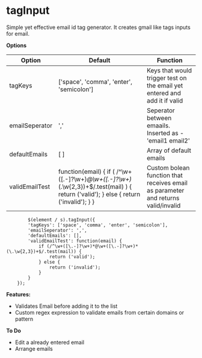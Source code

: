 tagInput
===================


Simple yet effective email id tag generator.  It creates gmail like tags inputs for email.

**Options**

| Option         | Default                                                                                                                                                          | Function                                                                          |
|----------------|------------------------------------------------------------------------------------------------------------------------------------------------------------------|-----------------------------------------------------------------------------------|
| tagKeys        | ['space', 'comma', 'enter', 'semicolon']                                                                                                                         | Keys that would trigger test on the email yet entered and add it if valid         |
| emailSeperator | ','                                                                                                                                                              | Seperator between emaails. Inserted as - 'email1 email2'                          |
| defaultEmails  | [ ]                                                                                                                                                              | Array of default emails                                                           |
| validEmailTest | function(email) { if ( /^\w+([\.-]?\w+)*@\w+([\.-]?\w+)*(\.\w{2,3})+$/.test(mail) ) {         return ('valid');     } else {         return ('invalid');     } } | Custom bolean function that receives email as parameter and returns valid/invalid |


    		$(element / s).tagInput({
			'tagKeys': ['space', 'comma', 'enter', 'semicolon'],
			'emailSeperator': ',',
			'defaultEmails': [],
			'validEmailTest': function(email) {
				if (/^\w+([\.-]?\w+)*@\w+([\.-]?\w+)*(\.\w{2,3})+$/.test(mail)) {
					return ('valid');
				} else {
					return ('invalid');
				}
			}
		});

**Features:**

 - Validates Email before adding it to the list
 - Custom regex expression to validate emails from certain domains or pattern

**To Do**

 - Edit a already entered email
 - Arrange emails


